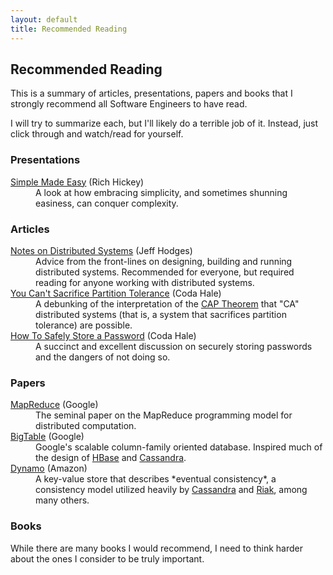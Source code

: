 ```yaml
---
layout: default
title: Recommended Reading
---
```

## Recommended Reading

This is a summary of articles, presentations, papers and books that I strongly recommend all Software Engineers to have read.

I will try to summarize each, but I'll likely do a terrible job of it. Instead, just click through and watch/read for yourself.

### Presentations

<dl class="short">
    <dt><a href="http://www.infoq.com/presentations/Simple-Made-Easy">Simple Made Easy</a> (Rich Hickey)</dt>
    <dd>A look at how embracing simplicity, and sometimes shunning easiness, can conquer complexity.</dd>
</dl>

### Articles

<dl class="short">
    <dt><a href="http://www.somethingsimilar.com/2013/01/14/notes-on-distributed-systems-for-young-bloods/">Notes on Distributed Systems</a> (Jeff Hodges)</dt>
    <dd>Advice from the front-lines on designing, building and running distributed systems. Recommended for everyone, but required reading for anyone working with distributed systems.</dd>
    <dt><a href="http://codahale.com/you-cant-sacrifice-partition-tolerance/">You Can't Sacrifice Partition Tolerance</a> (Coda Hale)</dt>
    <dd>A debunking of the interpretation of the <a href="http://en.wikipedia.org/wiki/CAP_theorem">CAP Theorem</a> that "CA" distributed systems (that is, a system that sacrifices partition tolerance) are possible.</dd>
    <dt><a href="http://codahale.com/how-to-safely-store-a-password/">How To Safely Store a Password</a> (Coda Hale)</dt>
    <dd>A succinct and excellent discussion on securely storing passwords and the dangers of not doing so.</dd>
</dl>

### Papers

<dl class="short">
    <dt><a href="http://research.google.com/archive/mapreduce.html">MapReduce</a> (Google)</dt>
    <dd>The seminal paper on the MapReduce programming model for distributed computation.</dd>
    <dt><a href="http://research.google.com/archive/bigtable.html">BigTable</a> (Google)</dt>
    <dd>Google's scalable column-family oriented database. Inspired much of the design of <a href="http://hbase.apache.org/">HBase</a> and <a href="http://cassandra.apache.org/">Cassandra</a>.</dd>
    <dt><a href="http://www.allthingsdistributed.com/2007/10/amazons_dynamo.html">Dynamo</a> (Amazon)</dt>
    <dd>A key-value store that describes *eventual consistency*, a consistency model utilized heavily by <a href="http://cassandra.apache.org/">Cassandra</a> and <a href="http://basho.com/products/riak-overview/">Riak</a>, among many others.</dd>
</dl>

### Books

While there are many books I would recommend, I need to think harder about the ones I consider to be truly important.

